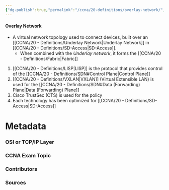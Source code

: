```yaml
---
{"dg-publish":true,"permalink":"/ccna/20-definitions/overlay-network/","tags":["defs_ccna"],"created":"2023-11-04T12:45:23.000-07:00","updated":"2023-11-07T09:37:15.000-08:00"}
---
```


#### Overlay Network
- A virtual network topology used to connect devices, built over an [[CCNA/20 - Definitions/Underlay Network\|Underlay Network]] in [[CCNA/20 - Definitions/SD-Access\|SD-Access]].
	- When combined with the *Underlay network*, it forms the [[CCNA/20 - Definitions/Fabric\|Fabric]]

1. [[CCNA/20 - Definitions/LISP\|LISP]] is the protocol that provides control of the [[CCNA/20 - Definitions/SDN#Control Plane\|Control Plane]]
2. [[CCNA/20 - Definitions/VXLAN\|VXLAN]] (Virtual Extensible LAN) is used for the [[CCNA/20 - Definitions/SDN#Data (Forwarding) Plane\|Data (Forwarding) Plane]]
3. Cisco TrustSec (CTS) is used for the policy
4. Each technology has been optimized for [[CCNA/20 - Definitions/SD-Access\|SD-Access]]

# Metadata
### OSI or TCP/IP Layer

### CCNA Exam Topic

### Contributors

### Sources
